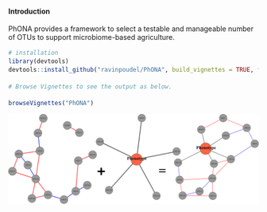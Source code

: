#### Introduction

PhONA provides a framework to select a testable and manageable number of
OTUs to support microbiome-based agriculture.

```R
# installation 
library(devtools)
devtools::install_github("ravinpoudel/PhONA", build_vignettes = TRUE, force = TRUE, auth = "5c5decd148f0378dcb762e7b14c3d1508ef49ba2")

# Browse Vignettes to see the output as below. 

browseVignettes("PhONA")

```



![](figures/PhONA.png)

 

